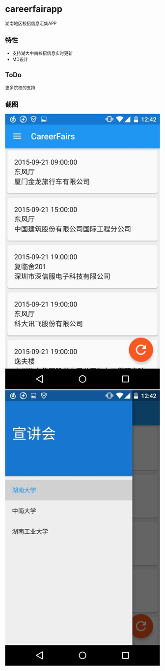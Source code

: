 # careerfairapp
湖南地区校招信息汇集APP

## 特性
- 支持湖大中南校招信息实时更新
- MD设计

## ToDo
更多院校的支持

## 截图
![主页面](https://github.com/hjw541988478/careerfairapp/blob/master/screenshots/carrier_fair_1.jpg)
![抽屉页面](https://github.com/hjw541988478/careerfairapp/blob/master/screenshots/carrier_fair_2.jpg)
